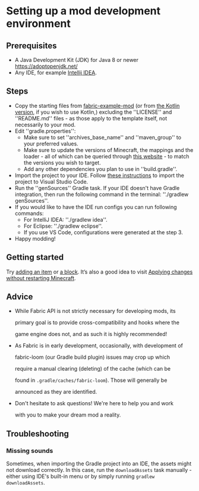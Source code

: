 # Setting up a mod development environment

## Prerequisites


* A Java Development Kit (JDK) for Java 8 or newer https://adoptopenjdk.net/
* Any IDE, for example [Intellij IDEA](https://www.jetbrains.com/idea/download/#section=windows).


## Steps


- Copy the starting files from [fabric-example-mod](https://github.com/FabricMC/fabric-example-mod) (or from [the Kotlin version](https://github.com/natanfudge/fabric-example-mod-kotlin), if you wish to use Kotlin,) excluding the ''LICENSE'' and ''README.md'' files - as those apply to the template itself, not necessarily to your mod.
- Edit ''gradle.properties'':
    * Make sure to set ''archives_base_name'' and ''maven_group'' to your preferred values.
    * Make sure to update the versions of Minecraft, the mappings and the loader - all of which can be queried through [this website](https://modmuss50.me/fabric.html) - to match the versions you wish to target.
    * Add any other dependencies you plan to use in ''build.gradle''.
- Import the project to your IDE. Follow [these instructions](../other/vscode_setup.md) to import the project to Visual Studio Code.
- Run the ''genSources'' Gradle task. If your IDE doesn't have Gradle integration, then run the following command in the terminal: ''./gradlew genSources''.
- If you would like to have the IDE run configs you can run following commands:
    * For IntelliJ IDEA: ''./gradlew idea''. 
    * For Eclipse: ''./gradlew eclipse''. 
    * If you use VS Code, configurations were generated at the step 3.
- Happy modding!


## Getting started

Try [adding an item](items/item.md) or [a block](blocks-and-block-entities/block.md). It’s also a good idea to visit [Applying changes without restarting Minecraft](development-tools/applychanges.md).

## Advice

* While Fabric API is not strictly necessary for developing mods, its

  primary goal is to provide cross-compatibility and hooks where the

  game engine does not, and as such it is highly recommended!

* As Fabric is in early development, occasionally, with development of

  fabric-loom \(our Gradle build plugin\) issues may crop up which

  require a manual clearing \(deleting\) of the cache \(which can be

  found in `.gradle/caches/fabric-loom`\). Those will generally be

  announced as they are identified.

* Don't hesitate to ask questions! We're here to help you and work

  with you to make your dream mod a reality.

## Troubleshooting

### Missing sounds

Sometimes, when importing the Gradle project into an IDE, the assets might not download correctly. In this case, run the `downloadAssets` task manually - either using IDE's built-in menu or by simply running `gradlew downloadAssets`.

